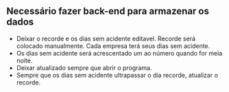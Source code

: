 ## Necessário fazer back-end para armazenar os dados

- Deixar o recorde e os dias sem acidente editavel. Recorde será colocado manualmente. Cada empresa terá seus dias sem acidente.
- Os dias sem acidente será acrescentado um ao número quando for meia noite.
- Deixar atualizado sempre que abrir o programa.
- Sempre que os dias sem acidente ultrapassar o dia recorde, atualizar o recorde.
